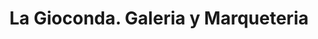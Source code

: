 ---
title: "La Gioconda. Galeria y Marqueteria"
url: /medellin/la-gioconda-galeria-y-marqueteria/
shop: muebles
---